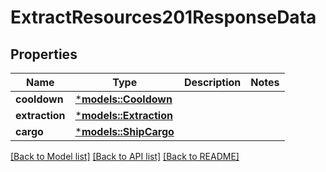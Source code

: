 # ExtractResources201ResponseData

## Properties
Name | Type | Description | Notes
------------ | ------------- | ------------- | -------------
**cooldown** | [***models::Cooldown**](Cooldown.md) |  | 
**extraction** | [***models::Extraction**](Extraction.md) |  | 
**cargo** | [***models::ShipCargo**](ShipCargo.md) |  | 

[[Back to Model list]](../README.md#documentation-for-models) [[Back to API list]](../README.md#documentation-for-api-endpoints) [[Back to README]](../README.md)


